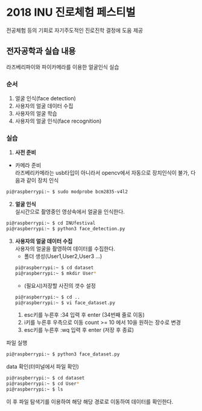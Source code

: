 # 2018 INU 진로체험 페스티벌
전공체험 등의 기회로 자기주도적인 진로진학 결정에 도움 제공
## 전자공학과 실습 내용
라즈베리파이와 파이카메라를 이용한 얼굴인식 실습
### 순서
1. 얼굴 인식(face detection)
1. 사용자의 얼굴 데이터 수집
1. 사용자의 얼굴 학습
1. 사용자의 얼굴 인식(face recognition)
### 실습
1. **사전 준비**<br>
* 카메라 준비<br>
   라즈베리카메라는 usb타입이 아니라서 opencv에서 자동으로 장치인식이 불가, 다음과 같이 장치 인식
```bash
pi@raspberrypi:~ $ sudo modprobe bcm2835-v4l2
```
2. **얼굴 인식**<br>
   실시간으로 촬영중인 영상속에서 얼굴을 인식한다.
```bash
pi@raspberrypi:~ $ cd INUfestival
pi@raspberrypi:~ $ python3 face_detection.py
```
3. **사용자의 얼굴 데이터 수집**<br>
   사용자의 얼굴을 촬영하여 데이터를 수집한다.
   * 폴더 생성(User1,User2,User3 ...)
   ```bash
   pi@raspberrypi:~ $ cd dataset
   pi@raspberrypi:~ $ mkdir User*
   ```
   * (필요시)저장할 사진의 갯수 설정
   ```bash
   pi@raspberrypi:~ $ cd ..
   pi@raspberrypi:~ $ vi face_dataset.py
   ```
   1. esc키를 누른후 :34 입력 후 enter (34번째 줄로 이동)
   1. i키를 누른후 우측으로 이동 count >= 10 에서 10을 원하는 장수로 변경
   1. esc키를 누른후 :wq 입력 후 enter (저장 후 종료)<br>

파일 실행
```bash
pi@raspberrypi:~ $ python3 face_dataset.py
```
data 확인(터미널에서 파일 확인)
```bash
pi@raspberrypi:~ $ cd dataset
pi@raspberrypi:~ $ cd User*
pi@raspberrypi:~ $ ls
```
이 후 파일 탐색기를 이용하여 해당 해당 경로로 이동하여 데이터를 확인한다.

